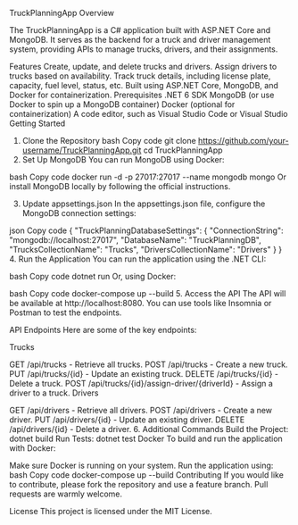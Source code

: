 TruckPlanningApp Overview

The TruckPlanningApp is a C# application built with ASP.NET Core and MongoDB. It serves as the backend for a truck and driver management system, providing APIs to manage trucks, drivers, and their assignments.

Features
Create, update, and delete trucks and drivers.
Assign drivers to trucks based on availability.
Track truck details, including license plate, capacity, fuel level, status, etc.
Built using ASP.NET Core, MongoDB, and Docker for containerization.
Prerequisites
.NET 6 SDK
MongoDB (or use Docker to spin up a MongoDB container)
Docker (optional for containerization)
A code editor, such as Visual Studio Code or Visual Studio
Getting Started
1. Clone the Repository
bash
Copy code
git clone https://github.com/your-username/TruckPlanningApp.git
cd TruckPlanningApp
2. Set Up MongoDB
You can run MongoDB using Docker:

bash
Copy code
docker run -d -p 27017:27017 --name mongodb mongo
Or install MongoDB locally by following the official instructions.

3. Update appsettings.json
In the appsettings.json file, configure the MongoDB connection settings:

json
Copy code
{
  "TruckPlanningDatabaseSettings": {
    "ConnectionString": "mongodb://localhost:27017",
    "DatabaseName": "TruckPlanningDB",
    "TrucksCollectionName": "Trucks",
    "DriversCollectionName": "Drivers"
  }
}
4. Run the Application
You can run the application using the .NET CLI:

bash
Copy code
dotnet run
Or, using Docker:

bash
Copy code
docker-compose up --build
5. Access the API
The API will be available at http://localhost:8080. You can use tools like Insomnia or Postman to test the endpoints.

API Endpoints
Here are some of the key endpoints:

Trucks

GET /api/trucks - Retrieve all trucks.
POST /api/trucks - Create a new truck.
PUT /api/trucks/{id} - Update an existing truck.
DELETE /api/trucks/{id} - Delete a truck.
POST /api/trucks/{id}/assign-driver/{driverId} - Assign a driver to a truck.
Drivers

GET /api/drivers - Retrieve all drivers.
POST /api/drivers - Create a new driver.
PUT /api/drivers/{id} - Update an existing driver.
DELETE /api/drivers/{id} - Delete a driver.
6. Additional Commands
Build the Project: dotnet build
Run Tests: dotnet test
Docker
To build and run the application with Docker:

Make sure Docker is running on your system.
Run the application using:
bash
Copy code
docker-compose up --build
Contributing
If you would like to contribute, please fork the repository and use a feature branch. Pull requests are warmly welcome.

License
This project is licensed under the MIT License.
